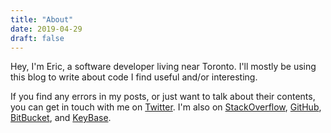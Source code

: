 ```yaml
---
title: "About"
date: 2019-04-29
draft: false
---
```


Hey, I'm Eric, a software developer living near Toronto. I'll mostly be using this blog to write about code I find useful and/or interesting.

If you find any errors in my posts, or just want to talk about their contents, you can get in touch with me on [Twitter](https://twitter.com/epalm). I'm also on [StackOverflow](https://stackoverflow.com/users/466011/epalm), [GitHub](https://github.com/epalm), [BitBucket](https://bitbucket.com/epalm), and [KeyBase](https://keybase.io/epalm).

